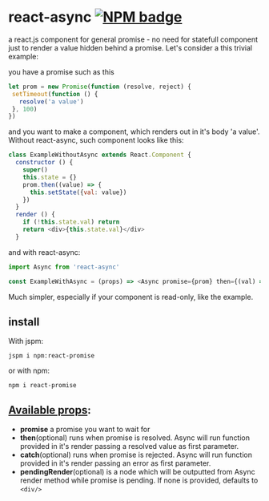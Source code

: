# react-async [![NPM badge](https://nodei.co/npm/react-promise.png?downloads=true&downloadRank=true&stars=true)](https://nodei.co/npm/react-promise/)
a react.js component for general promise - no need for statefull component just to render a value hidden behind a promise.
Let's consider a this trivial example:

you have a promise such as this
```javascript
let prom = new Promise(function (resolve, reject) {
 setTimeout(function () {
   resolve('a value')
 }, 100)
})
```

and you want to make a component, which renders out in it's body 'a value'. Without react-async, such component looks like this:
```javascript
class ExampleWithoutAsync extends React.Component {
  constructor () {
    super()
    this.state = {}
    prom.then((value) => {
      this.setState({val: value})
    })
  }
  render () {
    if (!this.state.val) return
    return <div>{this.state.val}</div>
  }
```

and with react-async:
```javascript
import Async from 'react-async'

const ExampleWithAsync = (props) => <Async promise={prom} then={(val) => {return <div>{val}</div>}/>
```

Much simpler, especially if your component is read-only, like the example.

## install

With jspm:
```
jspm i npm:react-promise
```
or with npm:
```
npm i react-promise
```

## [Available props](https://github.com/capaj/react-async/blob/master/async.js#L48):

- **promise** a promise you want to wait for
- **then**(optional) runs when promise is resolved. Async will run function provided in it's render passing a resolved value as first parameter.
- **catch**(optional) runs when promise is rejected. Async will run function provided in it's render passing an error as first parameter.
- **pendingRender**(optional) is a node which will be outputted from Async render method while promise is pending. If none is provided, defaults to `<div/>`
